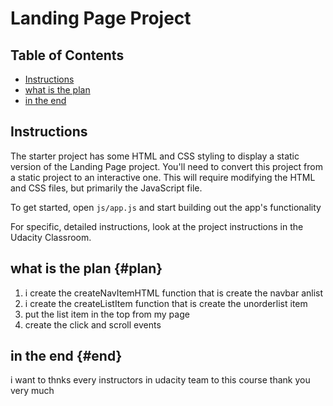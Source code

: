 # Landing Page Project

## Table of Contents

- [Instructions](#instructions)
- [what is the plan](#plan)
- [in the end](#end)

## Instructions

The starter project has some HTML and CSS styling to display a static version of the Landing Page project. You'll need to convert this project from a static project to an interactive one. This will require modifying the HTML and CSS files, but primarily the JavaScript file.

To get started, open `js/app.js` and start building out the app's functionality

For specific, detailed instructions, look at the project instructions in the Udacity Classroom.

## what is the plan {#plan}

1. i create the createNavItemHTML function that is create the navbar anlist
2. i create the createListItem function that is create the unorderlist item
3. put the list item in the top from my page
4. create the click and scroll events

## in the end {#end}

i want to thnks every instructors in udacity team to this course
thank you very much

